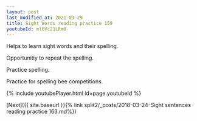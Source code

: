 ```yaml
---
layout: post
last_modified_at: 2021-03-29
title: Sight Words reading practice 159
youtubeId: ml6Vc21LRm0
---
```

 
 
Helps to learn sight words and their spelling.

Opportunitiy to repeat the spelling. 

Practice spelling. 
 
Practice for spelling bee competitions. 
 
{% include youtubePlayer.html id=page.youtubeId %}
 
 

[Next]({{ site.baseurl }}{% link  split2/_posts/2018-03-24-Sight sentences reading practice 163.md%})
 

